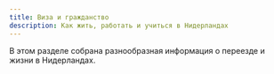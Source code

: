 ```yaml
---
title: Виза и гражданство
description: Как жить, работать и учиться в Нидерландах
---
```


В этом разделе собрана разнообразная информация о переезде и жизни в Нидерландах.